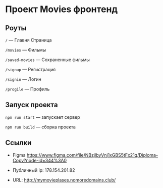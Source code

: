 # Проект Movies фронтенд

## Роуты

`/` — Главня Страница

`/movies` — Фильмы

`/saved-movies` — Сохраненные фильмы

`/signup` — Регистрация

`/signin` — Логин

`/progile` — Профиль 

## Запуск проекта

`npm run start` — запускает сервер

`npm run build` — сборка проекта

## Ссылки 

* Figma https://www.figma.com/file/NBzjlbyVnj1xGBS5tFx21q/Diploma-Copy?node-id=344%3A0

* Публичный ip: 178.154.201.82

* URL: http://mymovieplases.nomoredomains.club/
